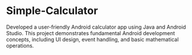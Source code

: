 # Simple-Calculator
Developed a user-friendly Android calculator app using Java and Android Studio. This project demonstrates fundamental Android development concepts, including UI design, event handling, and basic mathematical operations. 

